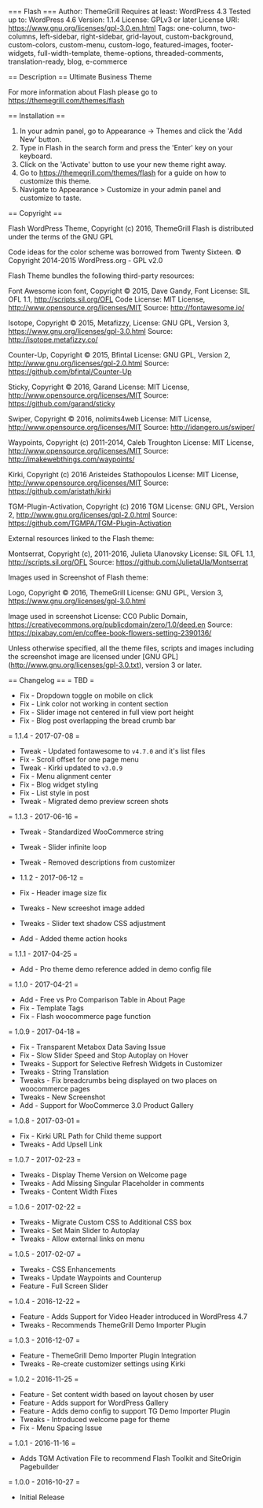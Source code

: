=== Flash ===
Author: ThemeGrill
Requires at least: WordPress 4.3
Tested up to: WordPress 4.6
Version: 1.1.4
License: GPLv3 or later
License URI: https://www.gnu.org/licenses/gpl-3.0.en.html
Tags: one-column, two-columns, left-sidebar, right-sidebar, grid-layout, custom-background, custom-colors, custom-menu, custom-logo, featured-images, footer-widgets, full-width-template, theme-options, threaded-comments, translation-ready, blog, e-commerce

== Description ==
Ultimate Business Theme

For more information about Flash please go to https://themegrill.com/themes/flash

== Installation ==

1. In your admin panel, go to Appearance -> Themes and click the 'Add New' button.
2. Type in Flash in the search form and press the 'Enter' key on your keyboard.
3. Click on the 'Activate' button to use your new theme right away.
4. Go to https://themegrill.com/themes/flash for a guide on how to customize this theme.
5. Navigate to Appearance > Customize in your admin panel and customize to taste.

== Copyright ==

Flash WordPress Theme, Copyright (c) 2016, ThemeGrill
Flash is distributed under the terms of the GNU GPL

Code ideas for the color scheme was borrowed from Twenty Sixteen. © Copyright 2014-2015 WordPress.org - GPL v2.0

Flash Theme bundles the following third-party resources:

Font Awesome icon font, Copyright © 2015, Dave Gandy,
Font License: SIL OFL 1.1, http://scripts.sil.org/OFL
Code License: MIT License, http://www.opensource.org/licenses/MIT
Source: http://fontawesome.io/

Isotope, Copyright © 2015, Metafizzy,
License: GNU GPL, Version 3, https://www.gnu.org/licenses/gpl-3.0.html
Source: http://isotope.metafizzy.co/

Counter-Up, Copyright © 2015, Bfintal
License: GNU GPL, Version 2, http://www.gnu.org/licenses/gpl-2.0.html
Source: https://github.com/bfintal/Counter-Up

Sticky, Copyright © 2016, Garand
License: MIT License, http://www.opensource.org/licenses/MIT
Source: https://github.com/garand/sticky

Swiper, Copyright © 2016, nolimits4web
License: MIT License, http://www.opensource.org/licenses/MIT
Source: http://idangero.us/swiper/

Waypoints, Copyright (c) 2011-2014, Caleb Troughton
License: MIT License, http://www.opensource.org/licenses/MIT
Source: http://imakewebthings.com/waypoints/

Kirki, Copyright (c) 2016 Aristeides Stathopoulos
License: MIT License, http://www.opensource.org/licenses/MIT
Source: https://github.com/aristath/kirki

TGM-Plugin-Activation, Copyright (c) 2016 TGM
License: GNU GPL, Version 2, http://www.gnu.org/licenses/gpl-2.0.html
Source: https://github.com/TGMPA/TGM-Plugin-Activation

External resources linked to the Flash theme:

Montserrat, Copyright (c), 2011-2016, Julieta Ulanovsky
License: SIL OFL 1.1, http://scripts.sil.org/OFL
Source: https://github.com/JulietaUla/Montserrat

Images used in Screenshot of Flash theme:

Logo, Copyright © 2016, ThemeGrill
License: GNU GPL, Version 3, https://www.gnu.org/licenses/gpl-3.0.html

Image used in screenshot
License: CC0 Public Domain, https://creativecommons.org/publicdomain/zero/1.0/deed.en
Source: https://pixabay.com/en/coffee-book-flowers-setting-2390136/

Unless otherwise specified, all the theme files, scripts and images including the screenshot image are licensed under [GNU GPL] (http://www.gnu.org/licenses/gpl-3.0.txt), version 3 or later.

== Changelog ==
= TBD =
* Fix 	- Dropdown toggle on mobile on click
* Fix 	- Link color not working in content section
* Fix 	- Slider image not centered in full view port height
* Fix 	- Blog post overlapping the bread crumb bar

= 1.1.4 - 2017-07-08 =
* Tweak - Updated fontawesome to `v4.7.0` and it's list files
* Fix   - Scroll offset for one page menu 
* Tweak - Kirki updated to `v3.0.9`
* Fix   - Menu alignment center 
* Fix   - Blog widget styling 
* Fix 	- List style in post
* Tweak - Migrated demo preview screen shots

= 1.1.3 - 2017-06-16 =
* Tweak - Standardized WooCommerce string
* Tweak - Slider infinite loop
* Tweak - Removed descriptions from customizer

* 1.1.2 - 2017-06-12 =
* Fix - Header image size fix
* Tweaks - New screeshot image added
* Tweaks - Slider text shadow CSS adjustment
* Add - Added theme action hooks

= 1.1.1 - 2017-04-25 =
* Add - Pro theme demo reference added in demo config file

= 1.1.0 - 2017-04-21 =
* Add - Free vs Pro Comparison Table in About Page
* Fix - Template Tags
* Fix - Flash woocommerce page function

= 1.0.9 - 2017-04-18 =
* Fix - Transparent Metabox Data Saving Issue
* Fix - Slow Slider Speed and Stop Autoplay on Hover
* Tweaks - Support for Selective Refresh Widgets in Customizer
* Tweaks - String Translation
* Tweaks - Fix breadcrumbs being displayed on two places on woocommerce pages
* Tweaks - New Screenshot
* Add - Support for WooCommerce 3.0 Product Gallery

= 1.0.8 - 2017-03-01 =
* Fix - Kirki URL Path for Child theme support
* Tweaks - Add Upsell Link

= 1.0.7 - 2017-02-23 =
* Tweaks - Display Theme Version on Welcome page
* Tweaks - Add Missing Singular Placeholder in comments
* Tweaks - Content Width Fixes

= 1.0.6 - 2017-02-22 =
* Tweaks - Migrate Custom CSS to Additional CSS box
* Tweaks - Set Main Slider to Autoplay
* Tweaks - Allow external links on menu

= 1.0.5 - 2017-02-07 =
* Tweaks - CSS Enhancements
* Tweaks - Update Waypoints and Counterup
* Feature - Full Screen Slider

= 1.0.4 - 2016-12-22 =
* Feature - Adds Support for Video Header introduced in WordPress 4.7
* Tweaks - Recommends ThemeGrill Demo Importer Plugin

= 1.0.3 - 2016-12-07 =
* Feature - ThemeGrill Demo Importer Plugin Integration
* Tweaks - Re-create customizer settings using Kirki

= 1.0.2 - 2016-11-25 =
* Feature - Set content width based on layout chosen by user
* Feature - Adds support for WordPress Gallery
* Feature - Adds demo config to support TG Demo Importer Plugin
* Tweaks - Introduced welcome page for theme
* Fix - Menu Spacing Issue

= 1.0.1 - 2016-11-16 =
* Adds TGM Activation File to recommend Flash Toolkit and SiteOrigin Pagebuilder

= 1.0.0 - 2016-10-27 =
* Initial Release
